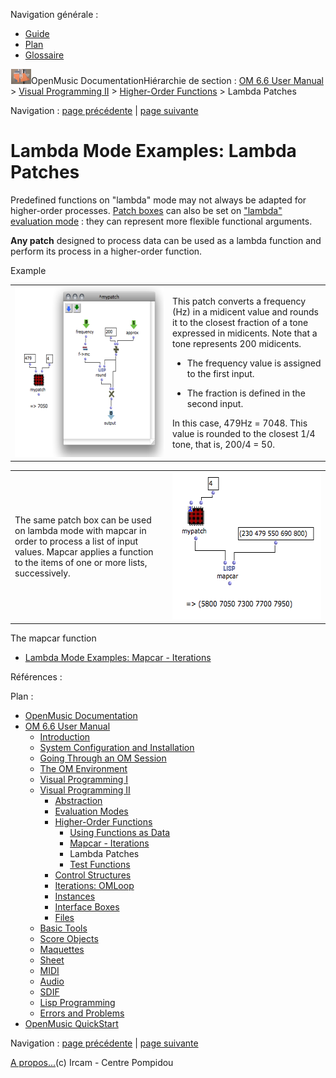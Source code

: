 <div id="tplf" class="tplPage">

<div id="tplh">

<span class="hidden">Navigation générale : </span>

  - [<span>Guide</span>](OM-Documentation.md)
  - [<span>Plan</span>](OM-Documentation_1.md)
  - [<span>Glossaire</span>](OM-Documentation_2.md)

</div>

<div id="tplt">

![empty.gif](../tplRes/page/empty.gif)![logoom1.png](../res/logoom1.png)<span class="tplTi">OpenMusic
Documentation</span><span class="sw_outStack_navRoot"><span class="hidden">Hiérarchie
de section : </span>[<span>OM 6.6 User
Manual</span>](OM-User-Manual.md)<span class="stkSep"> \>
</span>[<span>Visual Programming
II</span>](AdvancedVisualProgramming.md)<span class="stkSep"> \>
</span>[<span>Higher-Order
Functions</span>](HighOrder.md)<span class="stkSep"> \>
</span><span class="stkSel_yes"><span>Lambda
Patches</span></span></span>

</div>

<div class="tplNav">

<span class="hidden">Navigation : </span>[<span>page
précédente</span>](Mapcar.md "page précédente(Mapcar - Iterations)")<span class="hidden">
| </span>[<span>page
suivante</span>](LambdaTest.md "page suivante(Test Functions)")

</div>

<div id="tplc" class="tplc_out_yes">

<div style="text-align: center;">



</div>

<div class="headCo">

# <span>Lambda Mode Examples: Lambda Patches</span>

<div class="headCo_co">

<div>

<div class="infobloc">

<div class="txt">

Predefined functions on "lambda" mode may not always be adapted for
higher-order processes. [<span>Patch boxes</span>](AbsBoxes.md) can also
be set on [<span> "lambda" evaluation mode</span>](LambdaMode.md) : they
can represent more flexible functional arguments.

</div>

</div>

<div class="infobloc">

<div class="txt">

**Any patch** designed to process data can be used as a lambda function
and perform its process in a higher-order function.

</div>

</div>

<div class="bloc example">

<div class="bloc_ti example_ti">

<span>Example</span>

</div>

<div class="txtRes">

<table>
<colgroup>
<col style="width: 50%" />
<col style="width: 50%" />
</colgroup>
<tbody>
<tr class="odd">
<td><div class="caption">
<div class="caption_co">
<a href="../res/expatch.png" class="overLnk" title="Cliquez pour agrandir"><img src="../res/expatch_1.png" width="300" height="273" alt="expatch_1.png" /></a>
</div>
</div></td>
<td><div class="dk_txtRes_txt txt">
<p>This patch converts a frequency (Hz) in a midicent value and rounds it to the closest fraction of a tone expressed in midicents. Note that a tone represents 200 midicents.</p>
<ul>
<li><p>The frequency value is assigned to the first input.</p></li>
<li><p>The fraction is defined in the second input.</p></li>
</ul>
<p>In this case, 479Hz = 7048. This value is rounded to the closest 1/4 tone, that is, 200/4 = 50.</p>
</div></td>
</tr>
</tbody>
</table>

</div>

<div class="txtRes">

<table>
<colgroup>
<col style="width: 50%" />
<col style="width: 50%" />
</colgroup>
<tbody>
<tr class="odd">
<td><div class="dk_txtRes_txt txt">
<p>The same patch box can be used on lambda mode with mapcar in order to process a list of input values. Mapcar applies a function to the items of one or more lists, successively.</p>
</div></td>
<td><div class="caption">
<div class="caption_co">
<img src="../res/patch-mapcar.png" width="285" height="236" alt="patch-mapcar.png" />
</div>
</div></td>
</tr>
</tbody>
</table>

</div>

<div class="linkSet">

<div class="linkSet_ti">

<span>The mapcar function</span>

</div>

<div class="linkUL">

  - [<span>Lambda Mode Examples: Mapcar - Iterations</span>](Mapcar.md)

</div>

</div>

</div>

</div>

</div>

</div>

<span class="hidden">Références : </span>

</div>

<div id="tplo" class="tplo_out_yes">

<div class="tplOTp">

<div class="tplOBm">

<div id="mnuFrm">

<span class="hidden">Plan :</span>

<div id="mnuFrmUp" onmouseout="menuScrollTiTask.fSpeed=0;" onmouseover="if(menuScrollTiTask.fSpeed&gt;=0) {menuScrollTiTask.fSpeed=-2; scTiLib.addTaskNow(menuScrollTiTask);}" onclick="menuScrollTiTask.fSpeed-=2;" style="display: none;">

<span id="mnuFrmUpLeft">[](#)</span><span id="mnuFrmUpCenter"></span><span id="mnuFrmUpRight"></span>

</div>

<div id="mnuScroll">

  - [<span>OpenMusic Documentation</span>](OM-Documentation.md)
  - [<span>OM 6.6 User Manual</span>](OM-User-Manual.md)
      - [<span>Introduction</span>](00-Sommaire.md)
      - [<span>System Configuration and
        Installation</span>](Installation.md)
      - [<span>Going Through an OM Session</span>](Goingthrough.md)
      - [<span>The OM Environment</span>](Environment.md)
      - [<span>Visual Programming I</span>](BasicVisualProgramming.md)
      - [<span>Visual Programming
        II</span>](AdvancedVisualProgramming.md)
          - [<span>Abstraction</span>](Abstraction.md)
          - [<span>Evaluation Modes</span>](EvalModes.md)
          - [<span>Higher-Order Functions</span>](HighOrder.md)
              - [<span>Using Functions as Data</span>](Funcall.md)
              - [<span>Mapcar - Iterations</span>](Mapcar.md)
              - <span id="i0" class="outLeftSel_yes"><span>Lambda
                Patches</span></span>
              - [<span>Test Functions</span>](LambdaTest.md)
          - [<span>Control Structures</span>](Control.md)
          - [<span>Iterations: OMLoop</span>](OMLoop.md)
          - [<span>Instances</span>](Instances.md)
          - [<span>Interface Boxes</span>](InterfaceBoxes.md)
          - [<span>Files</span>](Files.md)
      - [<span>Basic Tools</span>](BasicObjects.md)
      - [<span>Score Objects</span>](ScoreObjects.md)
      - [<span>Maquettes</span>](Maquettes.md)
      - [<span>Sheet</span>](Sheet.md)
      - [<span>MIDI</span>](MIDI.md)
      - [<span>Audio</span>](Audio.md)
      - [<span>SDIF</span>](SDIF.md)
      - [<span>Lisp Programming</span>](Lisp.md)
      - [<span>Errors and Problems</span>](errors.md)
  - [<span>OpenMusic QuickStart</span>](QuickStart-Chapters.md)

</div>

<div id="mnuFrmDown" onmouseout="menuScrollTiTask.fSpeed=0;" onmouseover="if(menuScrollTiTask.fSpeed&lt;=0) {menuScrollTiTask.fSpeed=2; scTiLib.addTaskNow(menuScrollTiTask);}" onclick="menuScrollTiTask.fSpeed+=2;" style="display: none;">

<span id="mnuFrmDownLeft">[](#)</span><span id="mnuFrmDownCenter"></span><span id="mnuFrmDownRight"></span>

</div>

</div>

</div>

</div>

</div>

<div class="tplNav">

<span class="hidden">Navigation : </span>[<span>page
précédente</span>](Mapcar.md "page précédente(Mapcar - Iterations)")<span class="hidden">
| </span>[<span>page
suivante</span>](LambdaTest.md "page suivante(Test Functions)")

</div>

<div id="tplb">

[<span>A propos...</span>](OM-Documentation_3.md)(c) Ircam - Centre
Pompidou

</div>

</div>
